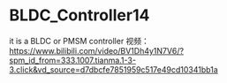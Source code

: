 # BLDC_Controller14
it is a BLDC or PMSM controller
视频：https://www.bilibili.com/video/BV1Dh4y1N7V6/?spm_id_from=333.1007.tianma.1-3-3.click&vd_source=d7dbcfe7851959c517e49cd10341bb1a
